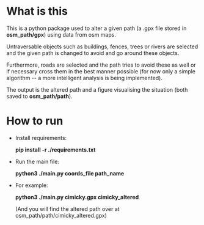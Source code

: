 # What is this

This is a python package used to alter a given path (a .gpx file stored in **osm_path/gpx**) using data from osm maps.

Untraversable objects such as buildings, fences, trees or rivers are selected and the given path is changed to avoid and go around these objects.

Furthermore, roads are selected and the path tries to avoid these as well or if necessary cross them in the best manner possible (for now only a simple algorithm -- a more intelligent analysis is being implemented).

The output is the altered path and a figure visualising the situation (both saved to **osm_path/path**).

# How to run

-   Install requirements:

    **pip install -r ./requirements.txt**

-   Run the main file:

    **python3 ./main.py coords_file path_name**

-   For example:

    **python3 ./main.py cimicky.gpx cimicky_altered**

    (And you will find the altered path over at osm_path/path/cimicky_altered.gpx)